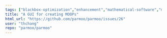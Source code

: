 ```yaml
---
tags: ["blackbox-optimization","enhancement","mathematical-software","multicriteria-optimization","multiobjective","multiobjective-optimization","numerical-optimization","python3","response-surface-methodology","simulation-based-optimization","simulation-optimization","surrogate-based-optimization"]
title: "A GUI for creating MOOPs"
html_url: "https://github.com/parmoo/parmoo/issues/26"
user: "thchang"
repo: "parmoo/parmoo"
---
```



